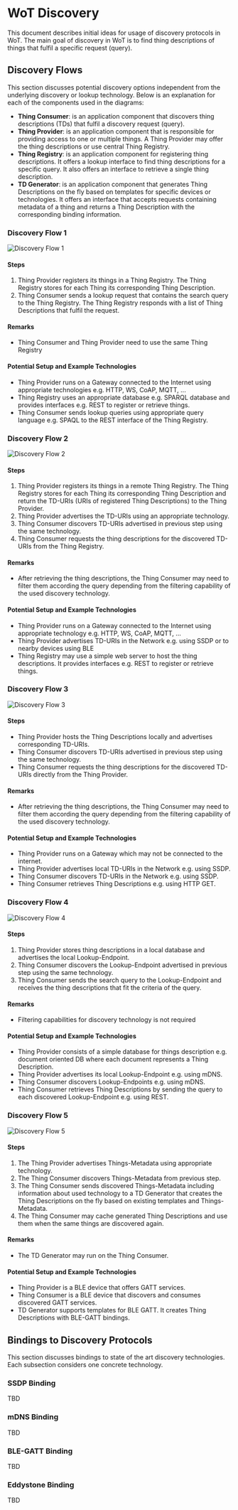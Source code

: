# WoT Discovery

This document describes initial ideas for usage of discovery protocols in WoT. The main goal of discovery in WoT is to find thing descriptions of things that fulfil a specific request (query). 

## Discovery Flows

This section discusses potential discovery options independent from the underlying discovery or lookup technology. Below is an explanation for each of the components used in the diagrams:

 - **Thing Consumer**: is an application component that discovers thing descriptions (TDs) that fulfil a discovery request (query).
 - **Thing Provider**: is an application component that is responsible for providing access to one or multiple things. A Thing Provider may offer the thing descriptions or use central Thing Registry. 
 - **Thing Registry**: is an application component for registering thing descriptions. It offers a lookup interface to find thing descriptions for a specific query. It also offers an interface to retrieve a single thing description. 
 - **TD Generator**: is an application component that generates Thing Descriptions on the fly based on templates for specific devices or technologies. It offers an interface that accepts requests containing metadata of a thing and returns a Thing Description with the corresponding binding information.

### Discovery Flow 1

![Discovery Flow 1](./wot-discovery-flow-1.png "Discovery Flow 1")

#### Steps

 1. Thing Provider registers its things in a Thing Registry. The Thing Registry stores for each Thing its corresponding Thing Description. 
 2. Thing Consumer sends a lookup request that contains the search query to the Thing Registry. The Thing Registry responds with a list of Thing Descriptions that fulfil the request.

#### Remarks

 - Thing Consumer and Thing Provider need to use the same Thing Registry

#### Potential Setup and Example Technologies
 
 - Thing Provider runs on a Gateway connected to the Internet using appropriate technologies e.g. HTTP, WS, CoAP, MQTT, ...  
 - Thing Registry uses an appropriate database e.g. SPARQL database and provides interfaces e.g. REST to register or retrieve things.
 - Thing Consumer sends lookup queries using appropriate query language e.g. SPAQL to the REST interface of the Thing Registry.

### Discovery Flow 2

![Discovery Flow 2](./wot-discovery-flow-2.png "Discovery Flow 2")

#### Steps

 1. Thing Provider registers its things in a remote Thing Registry. The Thing Registry stores for each Thing its corresponding Thing Description and return the TD-URIs (URIs of registered Thing Descriptions) to the Thing Provider.
 2. Thing Provider advertises the TD-URIs using an appropriate technology.
 3. Thing Consumer discovers TD-URIs advertised in previous step using the same technology.
 4. Thing Consumer requests the thing descriptions for the discovered TD-URIs from the Thing Registry.

#### Remarks

 - After retrieving the thing descriptions, the Thing Consumer may need to filter them according the query depending from the filtering capability of the used discovery technology. 

#### Potential Setup and Example Technologies

 - Thing Provider runs on a Gateway connected to the Internet using appropriate technology e.g. HTTP, WS, CoAP, MQTT, ...  
 - Thing Provider advertises TD-URIs in the Network e.g. using SSDP or to nearby devices using BLE
 - Thing Registry may use a simple web server to host the thing descriptions. It provides interfaces e.g. REST to register or retrieve things.

### Discovery Flow 3

![Discovery Flow 3](./wot-discovery-flow-3.png "Discovery Flow 3")

#### Steps

 - Thing Provider hosts the Thing Descriptions locally and advertises corresponding TD-URIs. 
 - Thing Consumer discovers TD-URIs advertised in previous step using the same technology.
 - Thing Consumer requests the thing descriptions for the discovered TD-URIs directly from the Thing Provider. 

#### Remarks

- After retrieving the thing descriptions, the Thing Consumer may need to filter them according the query depending from the filtering capability of the used discovery technology. 

#### Potential Setup and Example Technologies  

 - Thing Provider runs on a Gateway which may not be connected to the internet.
 - Thing Provider advertises local TD-URIs in the Network e.g. using SSDP.
 - Thing Consumer discovers TD-URIs in the Network e.g. using SSDP.
 - Thing Consumer retrieves Thing Descriptions e.g. using HTTP GET.  

### Discovery Flow 4

![Discovery Flow 4](./wot-discovery-flow-4.png "Discovery Flow 4")

#### Steps

 1. Thing Provider stores thing descriptions in a local database and advertises the local Lookup-Endpoint. 
 2. Thing Consumer discovers the Lookup-Endpoint advertised in previous step using the same technology.
 3. Thing Consumer sends the search query to the Lookup-Endpoint and receives the thing descriptions that fit the criteria of the query.

#### Remarks

 - Filtering capabilities for discovery technology is not required

#### Potential Setup and Example Technologies

 - Thing Provider consists of a simple database for things description e.g. document oriented DB where each document represents a Thing Description.
 - Thing Provider advertises its local Lookup-Endpoint e.g. using mDNS.
 - Thing Consumer discovers Lookup-Endpoints e.g. using mDNS.
 - Thing Consumer retrieves Thing Descriptions by sending the query to each discovered Lookup-Endpoint e.g. using REST.

### Discovery Flow 5

![Discovery Flow 5](./wot-discovery-flow-5.png "Discovery Flow 5")

#### Steps

 1. The Thing Provider advertises Things-Metadata using appropriate technology.
 2. The Thing Consumer discovers Things-Metadata from previous step.
 3. The Thing Consumer sends discovered Things-Metadata including information about used technology to a TD Generator that creates the Thing Descriptions on the fly based on existing templates and Things-Metadata.
 4. The Thing Consumer may cache generated Thing Descriptions and use them when the same things are discovered again. 

#### Remarks

 - The TD Generator may run on the Thing Consumer.

#### Potential Setup and Example Technologies

 - Thing Provider is a BLE device that offers GATT services.
 - Thing Consumer is a BLE device that discovers and consumes discovered GATT services.
 - TD Generator supports templates for BLE GATT. It creates Thing Descriptions with BLE-GATT bindings.
 
## Bindings to Discovery Protocols

This section discusses bindings to state of the art discovery technologies. Each subsection considers one concrete technology.

### SSDP Binding

TBD

### mDNS Binding

TBD

### BLE-GATT Binding

TBD

### Eddystone Binding

TBD
